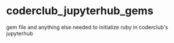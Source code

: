 # coderclub_jupyterhub_gems
gem file and anything else needed to initialize ruby in coderclub's jupyterhub

